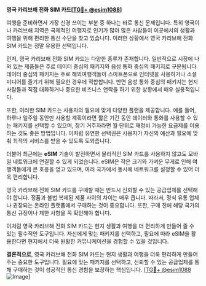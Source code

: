**영국 카리브해 전화 SIM 카드[[TG💪+ @esim1088](https://t.me/s/esim1088)]**

여행을 준비하면서 가장 신경 쓰이는 부분 중 하나는 바로 통신 문제입니다. 특히 영국이나 카리브해 지역은 국제적인 여행지로 인기가 많아 많은 사람들이 이곳에서의 생활과 여행을 위해 편리한 통신 수단을 찾고 있습니다. 이러한 상황에서 영국 카리브해 전화 SIM 카드는 정말 유용한 선택입니다.

먼저, 영국 카리브해 전화 SIM 카드는 다양한 종류가 존재합니다. 일반적으로 시장에 나와 있는 제품들은 주로 데이터 중심의 패키지와 음성 통화 중심의 패키지로 구분됩니다. 데이터 중심의 패키지는 주로 해외여행객들이 스마트폰으로 인터넷을 사용하거나 소셜 미디어를 즐기기 위해 필요한 경우에 적합합니다. 반면 음성 통화 중심의 패키지는 현지 사람들과 직접 대화하거나 중요한 비즈니스 연락을 하기 위한 상황에서 매우 실용적입니다.

또한, 이러한 SIM 카드는 사용자의 필요에 맞게 다양한 플랜을 제공합니다. 예를 들어, 하루나 일주일 동안만 사용할 계획이라면 짧은 기간 동안 데이터와 통화를 사용할 수 있는 패키지를 선택할 수 있으며, 장기 거주자라면 월 단위로 재정비 가능한 요금제를 이용하는 것도 좋은 방법입니다. 이처럼 유연한 선택권은 사용자가 자신의 예산과 필요에 맞춰 최적의 서비스를 받을 수 있도록 도와줍니다.

더불어 최근에는 **eSIM** 기술이 발전하면서 물리적인 SIM 카드를 사용하지 않고도 모바일 네트워크에 연결할 수 있게 되었습니다. eSIM은 작은 크기와 가벼운 무게로 인해 여행객들에게 큰 호응을 얻고 있으며, 여러 국가에서 동시에 네트워크를 설정할 수 있어 더욱 편리합니다.

영국 카리브해 전화 SIM 카드를 구매할 때는 반드시 신뢰할 수 있는 공급업체를 선택해야 합니다. 정품과 불법 복제된 제품 사이의 차이는 매우 큽니다. 따라서, 정식 유통 업체나 권장되는 온라인 플랫폼에서 구매하는 것이 중요합니다. 또한, 구매 전에 해당 국가의 통신 규정이나 제한 사항을 꼭 확인해야 합니다.

이처럼 영국 카리브해 전화 SIM 카드는 현지 생활과 여행을 더 편리하게 만들어 줄 수 있는 필수적인 도구입니다. 자신에게 맞는 패키지를 선택하고, 필요에 따라 eSIM을 활용한다면 현지에서 더욱 원활한 커뮤니케이션을 경험할 수 있을 것입니다.

**결론적으로**, 영국 카리브해 전화 SIM 카드는 현지 생활과 여행을 더욱 편리하게 만들어주는 중요한 도구입니다. 필요에 맞는 패키지를 선택하고, 신뢰할 수 있는 공급업체를 통해 구매하는 것이 성공적인 통신 경험을 보장하는 핵심입니다. [[TG💪+ @esim1088](https://t.me/s/esim1088) ![Image](https://i.postimg.cc/Y0z9fWf4/image.png)]